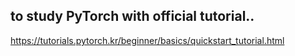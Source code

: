## to study PyTorch with official tutorial..

https://tutorials.pytorch.kr/beginner/basics/quickstart_tutorial.html
